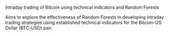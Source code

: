 Intraday trading of Bitcoin using technical indicators and Random Forests

Aims to explore the effectiveness of Random Forests in developing intraday trading strategies using established technical indicators for the Bitcoin-US Dollar (BTC-USD) pair.
